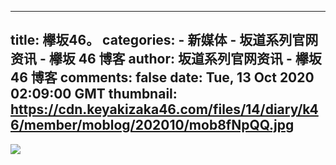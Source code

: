 
---
title: 欅坂46。
categories: 
    - 新媒体
    - 坂道系列官网资讯 - 欅坂 46 博客
author: 坂道系列官网资讯 - 欅坂 46 博客
comments: false
date: Tue, 13 Oct 2020 02:09:00 GMT
thumbnail: https://cdn.keyakizaka46.com/files/14/diary/k46/member/moblog/202010/mob8fNpQQ.jpg
---

<div>   
<img src="https://cdn.keyakizaka46.com/files/14/diary/k46/member/moblog/202010/mob8fNpQQ.jpg" referrerpolicy="no-referrer">  
</div>
            